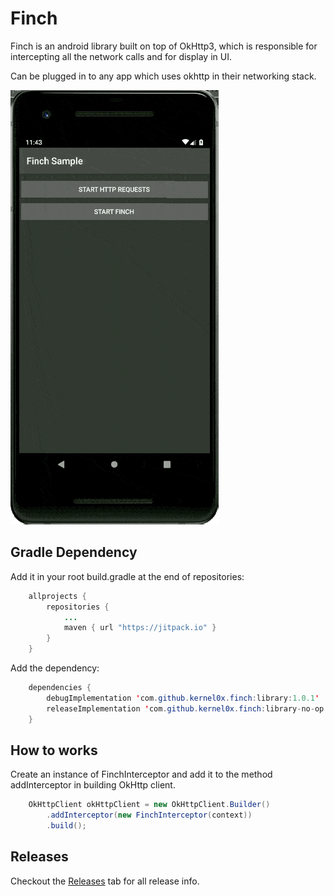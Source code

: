 # Finch
Finch is an android library built on top of OkHttp3, which is responsible for intercepting all the network calls and for display in UI.

Can be plugged in to any app which uses okhttp in their networking stack.

![Finch](assets/finch.gif)

## Gradle Dependency

Add it in your root build.gradle at the end of repositories:

````java
	allprojects {
		repositories {
			...
			maven { url "https://jitpack.io" }
		}
	}
````

Add the dependency:

````java
	dependencies {
		debugImplementation 'com.github.kernel0x.finch:library:1.0.1'
		releaseImplementation 'com.github.kernel0x.finch:library-no-op:1.0.1'
	}
````

## How to works

Create an instance of FinchInterceptor and add it to the method addInterceptor in building OkHttp client.

```java
	OkHttpClient okHttpClient = new OkHttpClient.Builder()
		.addInterceptor(new FinchInterceptor(context))
		.build();
```

## Releases

Checkout the [Releases](https://github.com/kernel0x/finch/releases) tab for all release info.
